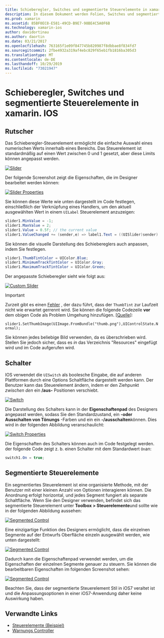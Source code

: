 ```yaml
---
title: Schieberegler, Switches und segmentierte Steuerelemente in xamarin. IOS
description: In diesem Dokument werden Folien, Switches und segmentierte Steuerelemente in xamarin. IOS erläutert, und es wird beschrieben, wie Sie sowohl Programm gesteuert als auch im IOS-Designer mit Ihnen arbeiten können.
ms.prod: xamarin
ms.assetid: 85BF0EC8-E581-49CD-B9E7-98BE4C5A0F6B
ms.technology: xamarin-ios
author: davidortinau
ms.author: daortin
ms.date: 03/21/2017
ms.openlocfilehash: 763165f1e09f847745b820987f8dbbae8f834fd7
ms.sourcegitcommit: 2fbe4932a319af4ebc829f65eb1fb1816ba305d3
ms.translationtype: MT
ms.contentlocale: de-DE
ms.lasthandoff: 10/29/2019
ms.locfileid: "73021947"
---
```

# <a name="sliders-switches-and-segmented-controls-in-xamarinios"></a>Schieberegler, Switches und segmentierte Steuerelemente in xamarin. IOS

<a name="Sliders" />

## <a name="sliders"></a>Rutscher

Das Schieberegler-Steuerelement ermöglicht die einfache Auswahl eines numerischen Werts innerhalb eines Bereichs. Das Steuerelement ist standardmäßig auf einen Wert zwischen 0 und 1 gesetzt, aber diese Limits können angepasst werden.

 [![](slider-switch-segmented-controls-images/image25a.png "Slider")](slider-switch-segmented-controls-images/image25a.png#lightbox)

Der folgende Screenshot zeigt die Eigenschaften, die im Designer bearbeitet werden können:

 [![](slider-switch-segmented-controls-images/image26a.png "Slider Properties")](slider-switch-segmented-controls-images/image25a.png#lightbox)

Sie können diese Werte wie unten dargestellt im Code festlegen, einschließlich der Verknüpfung eines Handlers, um den aktuell ausgewählten Wert in einem `UILabel` Steuerelement anzuzeigen:

```csharp
slider1.MinValue = -1;
slider1.MaxValue = 2;
slider1.Value = 0.5f; // the current value
slider1.ValueChanged += (sender,e) => label1.Text = ((UISlider)sender).Value.ToString ();
```

Sie können die visuelle Darstellung des Schiebereglers auch anpassen, indem Sie festlegen.

```csharp
slider1.ThumbTintColor = UIColor.Blue;
slider1.MinimumTrackTintColor = UIColor.Gray;
slider1.MaximumTrackTintColor = UIColor.Green;
```

Der angepasste Schieberegler sieht wie folgt aus:

 [![](slider-switch-segmented-controls-images/image27a.png "Custom Slider")](slider-switch-segmented-controls-images/image28a.png#lightbox)

> [!IMPORTANT]
> Zurzeit gibt es einen [Fehler](https://stackoverflow.com/a/19496179) , der dazu führt, dass der `ThumbTint` zur Laufzeit nicht wie erwartet gerrennt wird. Sie können die folgende Codezeile **vor** dem obigen Code als Problem Umgehung hinzufügen. [[Quelle](https://stackoverflow.com/a/21396794)]:
>
> `slider1.SetThumbImage(UIImage.FromBundle("thumb.png"),UIControlState.Normal);`
> 
> Sie können jedes beliebige Bild verwenden, da es überschrieben wird. Stellen Sie jedoch sicher, dass es _in_ das Verzeichnis "Resources" eingefügt wird und im Code aufgerufen wird.

<a name="Switch" />

## <a name="switch"></a>Schalter

IOS verwendet die `UISwitch` als boolesche Eingabe, die auf anderen Plattformen durch eine Options Schaltfläche dargestellt werden kann. Der Benutzer kann das Steuerelement ändern, indem er den Ziehpunkt *zwischen den* ein **/aus-** Positionen verschiebt.

 [![](slider-switch-segmented-controls-images/image28a.png "Switch")](slider-switch-segmented-controls-images/image28a.png#lightbox)

Die Darstellung des Schalters kann in der **Eigenschaftenpad** des Designers angepasst werden, sodass Sie den Standardzustand, ein **-oder Ausschalten von Tönungs** -Farben und ein ein **-/ausschalten**können. Dies wird in der folgenden Abbildung veranschaulicht:

 [![](slider-switch-segmented-controls-images/image29a.png "Switch Properties")](slider-switch-segmented-controls-images/image29a.png#lightbox)

Die Eigenschaften des Schalters können auch im Code festgelegt werden. der folgende Code zeigt z. b. einen Schalter mit dem Standardwert `On`an:

```csharp
switch1.On = true;
```

 <a name="Segmented_Controls" />

## <a name="segmented-controls"></a>Segmentierte Steuerelemente

Ein segmentiertes Steuerelement ist eine organisierte Methode, mit der Benutzer mit einer kleinen Anzahl von Optionen interagieren können. Die Anordnung erfolgt horizontal, und jedes Segment fungiert als separate Schaltfläche. Wenn Sie den Designer verwenden, befindet sich das segmentierte Steuerelement unter **Toolbox > Steuerelemente**und sollte wie in der folgenden Abbildung aussehen:

 [![](slider-switch-segmented-controls-images/segmentedcontrol.png "Segmented Control")](slider-switch-segmented-controls-images/segmentedcontrol.png#lightbox)

Eine einzigartige Funktion des Designers ermöglicht, dass die einzelnen Segmente auf der Entwurfs Oberfläche einzeln ausgewählt werden, wie unten dargestellt:

 [![](slider-switch-segmented-controls-images/segmentedcontrolselection.png "Segmented Control")](slider-switch-segmented-controls-images/segmentedcontrolselection.png#lightbox)

Dadurch kann die Eigenschaftenpad verwendet werden, um die Eigenschaften der einzelnen Segmente genauer zu steuern. Sie können die bearbeitbaren Eigenschaften im folgenden Screenshot sehen:

 [![](slider-switch-segmented-controls-images/segmentedcontrolproperties.png "Segmented Control")](slider-switch-segmented-controls-images/segmentedcontrolproperties.png#lightbox)

Beachten Sie, dass der segmentierte Steuerelement Stil in iOS7 veraltet ist und die Anpassungsoptionen in einer iOS7-Anwendung daher keine Auswirkung haben.

## <a name="related-links"></a>Verwandte Links

- [Steuerelemente (Beispiel)](https://docs.microsoft.com/samples/xamarin/ios-samples/controls)
- [Warnungs Controller](https://github.com/xamarin/recipes/tree/master/Recipes/ios/standard_controls/alertcontroller)
